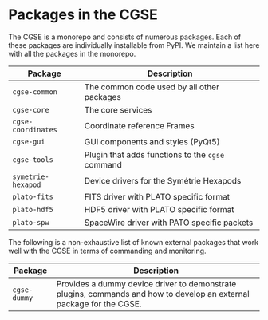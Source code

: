 # Packages in the CGSE

The CGSE is a monorepo and consists of numerous packages. Each of these packages are individually installable from 
PyPI. We maintain a list here with all the packages in the monorepo.

| Package            | Description                                      | 
|--------------------|--------------------------------------------------|
| `cgse-common`      | The common code used by all other packages       |
| `cgse-core`        | The core services                                |
| `cgse-coordinates` | Coordinate reference Frames                      |
| `cgse-gui`         | GUI components and styles (PyQt5)                |
| `cgse-tools`       | Plugin that adds functions to the `cgse` command |
| `symetrie-hexapod` | Device drivers for the Symétrie Hexapods         |
| `plato-fits`       | FITS driver with PLATO specific format           |
| `plato-hdf5`       | HDF5 driver with PLATO specific format           |
| `plato-spw`        | SpaceWire driver with PATO specific packets      | 

The following is a non-exhaustive list of known external packages that work well with the CGSE 
in terms of commanding and monitoring.

| Package       | Description                                                                                                           |
|---------------|-----------------------------------------------------------------------------------------------------------------------|
| `cgse-dummy`  | Provides a dummy device driver to demonstrate plugins, commands and how to develop an external package for the CGSE.  |

